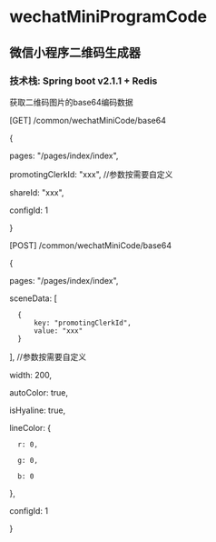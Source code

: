 # wechatMiniProgramCode
## 微信小程序二维码生成器

### 技术栈: Spring boot v2.1.1 + Redis

获取二维码图片的base64编码数据

\[GET\] /common/wechatMiniCode/base64

{

  pages: "/pages/index/index",
  
  promotingClerkId: "xxx", //参数按需要自定义
  
  shareId: "xxx",
  
  configId: 1
  
}

\[POST\] /common/wechatMiniCode/base64

{

  pages: "/pages/index/index",
  
  sceneData: [
  
      {
          key: "promotingClerkId",
          value: "xxx"
      }
  
  ], //参数按需要自定义
  
  width: 200,
  
  autoColor: true,
  
  isHyaline: true,
  
  lineColor: {
  
      r: 0,
      
      g: 0,
      
      b: 0
      
  },
  
  configId: 1
  
}
